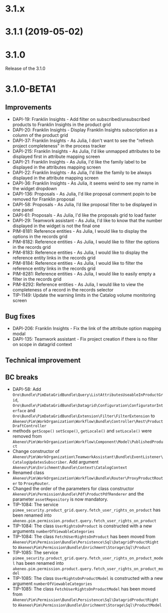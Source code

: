 # 3.1.x

# 3.1.1 (2019-05-02)

# 3.1.0

Release of the 3.1.0

# 3.1.0-BETA1

## Improvements

- DAPI-19: Franklin Insights - Add filter on subscribed/unsubscribed products to Franklin Insights in the product grid
- DAPI-20: Franklin Insights - Display Franklin Insights subscription as a column of the product grid
- DAPI-37: Franklin Insights - As Julia, I don't want to see the "refresh project completeness" in the process tracker
- DAPI-215: Franklin Insights - As Julia, I'd like unmapped attributes to be displayed first in attribute mapping screen
- DAPI-21: Franklin Insights - As Julia, I'd like the family label to be displayed in the attributes mapping screen
- DAPI-22: Franklin Insights - As Julia, I'd like the family to be always displayed in the attribute mapping screen
- DAPI-36: Franklin Insights - As Julia, it seems weird to see my name in the widget dropdown
- DAPI-136: Proposals - As Julia, I'd like proposal comment popin to be removed for Franklin proposal
- DAPI-58: Proposals - As Julia, I’d like proposal filter to be displayed in one panel
- DAPI-61: Proposals - As Julia, I'd like the proposals grid to load faster
- DAPI-29: Teamwork assistant - As Julia, I'd like to know that the number displayed in the widget is not the final one
- PIM-8181: Reference entities - As Julia, I would like to display the options in the records grid
- PIM-8182: Reference entities - As Julia, I would like to filter the options in the records grid
- PIM-8183: Reference entities - As Julia, I would like to display the reference entity links in the records grid
- PIM-8184: Reference entities - As Julia, I would like to filter the reference entity links in the records grid
- PIM-8281: Reference entities - As Julia, I would like to easily empty a filter in the records grid
- PIM-8292: Reference entities - As Julia, I would like to view the completeness of a record in the records selector
- TIP-1149: Update the warning limits in the Catalog volume monitoring screen

## Bug fixes

- DAPI-206: Franklin Insights - Fix the link of the attribute option mapping modal
- DAPI-135: Teamwork assistant - Fix project creation if there is no filter on scope in datagrid context

## Technical improvement

## BC breaks

- DAPI-58: Add `Oro\Bundle\PimDataGridBundle\Query\ListAttributesUseableInProductGrid`,
  `Oro\Bundle\PimDataGridBundle\Datagrid\Configuration\ConfiguratorInterface` and
  `Oro\Bundle\PimDataGridBundle\Extension\Filter\FilterExtension` to
  `Akeneo\Pim\WorkOrganization\Workflow\Bundle\Controller\Rest\ProductDraftController`
- methods `getScope()` `setScope()`, `getLocale()` and `setLocale()` were removed from `Akeneo\Pim\WorkOrganization\Workflow\Component\Model\PublishedProduct`
- Change constructor of `Akeneo\Pim\WorkOrganization\TeamworkAssistant\Bundle\EventListener\CatalogUpdatesSubscriber`. Add argument `Akeneo\Pim\Enrichment\Bundle\Context\CatalogContext`
- Renamed class `Akeneo\Pim\WorkOrganization\Workflow\Bundle\Router\ProxyProductRouter` to `ProxyRouter`.
- Changed the order of the parameters for class constructor `Akeneo\Pim\Permission\Bundle\Pdf\ProductPdfRenderer` and the parameter `assetRepository` is now mandatory.
- TIP-1084: The service `pimee_security.product_grid.query.fetch_user_rights_on_product` has been renamed into `akeneo.pim.permission.product.query.fetch_user_rights_on_product`
- TIP-1084: The class `UserRightsOnProduct` is constructed with a new arguments `numberOfViewableCategories`
- TIP-1084: The class `FetchUserRightsOnProduct` has been moved from `Akeneo\Pim\Permission\Bundle\Persistence\Sql\DatagridProductRight` to `Akeneo\Pim\Permission\Bundle\Enrichment\Storage\Sql\Product`
- TIP-1085: The service `pimee_security.product_grid.query.fetch_user_rights_on_product_model` has been renamed into `akeneo.pim.permission.product.query.fetch_user_rights_on_product_model`
- TIP-1085: The class `UserRightsOnProductModel` is constructed with a new argument `numberOfViewableCategories`
- TIP-1085: The class `FetchUserRightsOnProductModel` has been moved from `Akeneo\Pim\Permission\Bundle\Persistence\Sql\DatagridProductRight` to `Akeneo\Pim\Permission\Bundle\Enrichment\Storage\Sql\ProductModel`
